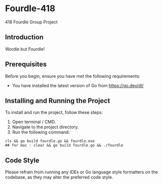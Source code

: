 # Fourdle-418
418 Fourdle Group Project

## Introduction
Wordle but Fourdle!

## Prerequisites
Before you begin, ensure you have met the following requirements:
- You have installed the latest version of Go from https://go.dev/dl/ 

## Installing and Running the Project
To install and run the project, follow these steps:

1. Open terminal / CMD.
2. Navigate to the project directory.
3. Run the following command:

```
cls && go build fourdle.go && fourdle.exe
## for mac : clear && go build fourdle.go && ./fourdle
```

## Code Style
Please refrain from running any IDEs or Go language style formatters on the codebase, as they may alter the preferred code style.

